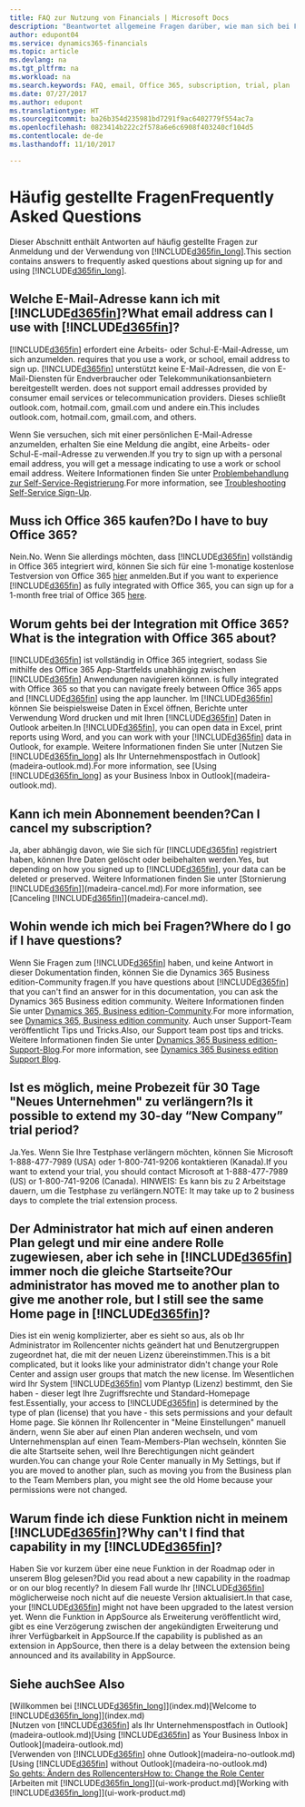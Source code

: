 ```yaml
---
title: FAQ zur Nutzung von Financials | Microsoft Docs
description: "Beantwortet allgemeine Fragen darüber, wie man sich bei Financials anmeldet, und was es zu Beginn zu tun gibt."
author: edupont04
ms.service: dynamics365-financials
ms.topic: article
ms.devlang: na
ms.tgt_pltfrm: na
ms.workload: na
ms.search.keywords: FAQ, email, Office 365, subscription, trial, plan
ms.date: 07/27/2017
ms.author: edupont
ms.translationtype: HT
ms.sourcegitcommit: ba26b354d235981bd7291f9ac6402779f554ac7a
ms.openlocfilehash: 0823414b222c2f578a6e6c6908f403240cf104d5
ms.contentlocale: de-de
ms.lasthandoff: 11/10/2017

---
```

# <a name="frequently-asked-questions"></a><span data-ttu-id="d2325-103">Häufig gestellte Fragen</span><span class="sxs-lookup"><span data-stu-id="d2325-103">Frequently Asked Questions</span></span>
<span data-ttu-id="d2325-104">Dieser Abschnitt enthält Antworten auf häufig gestellte Fragen zur Anmeldung und der Verwendung von [!INCLUDE[d365fin_long](includes/d365fin_long_md.md)].</span><span class="sxs-lookup"><span data-stu-id="d2325-104">This section contains answers to frequently asked questions about signing up for and using [!INCLUDE[d365fin_long](includes/d365fin_long_md.md)].</span></span>  

## <a name="what-email-address-can-i-use-with-included365finincludesd365finmdmd"></a><span data-ttu-id="d2325-105">Welche E-Mail-Adresse kann ich mit [!INCLUDE[d365fin](includes/d365fin_md.md)]?</span><span class="sxs-lookup"><span data-stu-id="d2325-105">What email address can I use with [!INCLUDE[d365fin](includes/d365fin_md.md)]?</span></span>
[!INCLUDE[d365fin](includes/d365fin_md.md)]<span data-ttu-id="d2325-106"> erfordert eine Arbeits- oder Schul-E-Mail-Adresse, um sich anzumelden.</span><span class="sxs-lookup"><span data-stu-id="d2325-106"> requires that you use a work, or school, email address to sign up.</span></span> [!INCLUDE[d365fin](includes/d365fin_md.md)]<span data-ttu-id="d2325-107"> unterstützt keine E-Mail-Adressen, die von E-Mail-Diensten für Endverbraucher oder Telekommunikationsanbietern bereitgestellt werden.</span><span class="sxs-lookup"><span data-stu-id="d2325-107"> does not support email addresses provided by consumer email services or telecommunication providers.</span></span> <span data-ttu-id="d2325-108">Dieses schließt outlook.com, hotmail.com, gmail.com und andere ein.</span><span class="sxs-lookup"><span data-stu-id="d2325-108">This includes outlook.com, hotmail.com, gmail.com, and others.</span></span>  

<span data-ttu-id="d2325-109">Wenn Sie versuchen, sich mit einer persönlichen E-Mail-Adresse anzumelden, erhalten Sie eine Meldung die angibt, eine Arbeits- oder Schul-E-mail-Adresse zu verwenden.</span><span class="sxs-lookup"><span data-stu-id="d2325-109">If you try to sign up with a personal email address, you will get a message indicating to use a work or school email address.</span></span> <span data-ttu-id="d2325-110">Weitere Informationen finden Sie unter [Problembehandlung zur Self-Service-Registrierung](ui-troubleshoot-self-signup.md).</span><span class="sxs-lookup"><span data-stu-id="d2325-110">For more information, see [Troubleshooting Self-Service Sign-Up](ui-troubleshoot-self-signup.md).</span></span>  

## <a name="do-i-have-to-buy-office-365"></a><span data-ttu-id="d2325-111">Muss ich Office 365 kaufen?</span><span class="sxs-lookup"><span data-stu-id="d2325-111">Do I have to buy Office 365?</span></span>
<span data-ttu-id="d2325-112">Nein.</span><span class="sxs-lookup"><span data-stu-id="d2325-112">No.</span></span> <span data-ttu-id="d2325-113">Wenn Sie allerdings möchten, dass [!INCLUDE[d365fin](includes/d365fin_md.md)] vollständig in Office 365 integriert wird, können Sie sich für eine 1-monatige kostenlose Testversion von Office 365 [hier](https://products.office.com/try) anmelden.</span><span class="sxs-lookup"><span data-stu-id="d2325-113">But if you want to experience [!INCLUDE[d365fin](includes/d365fin_md.md)] as fully integrated with Office 365, you can sign up for a 1-month free trial of Office 365 [here](https://products.office.com/try).</span></span>  

## <a name="what-is-the-integration-with-office-365-about"></a><span data-ttu-id="d2325-114">Worum gehts bei der Integration mit Office 365?</span><span class="sxs-lookup"><span data-stu-id="d2325-114">What is the integration with Office 365 about?</span></span>
[!INCLUDE[d365fin](includes/d365fin_md.md)]<span data-ttu-id="d2325-115"> ist vollständig in Office 365 integriert, sodass Sie mithilfe des Office 365 App-Startfelds unabhängig zwischen [!INCLUDE[d365fin](includes/d365fin_md.md)] Anwendungen navigieren können.</span><span class="sxs-lookup"><span data-stu-id="d2325-115"> is fully integrated with Office 365 so that you can navigate freely between Office 365 apps and [!INCLUDE[d365fin](includes/d365fin_md.md)] using the app launcher.</span></span> <span data-ttu-id="d2325-116">Im [!INCLUDE[d365fin](includes/d365fin_md.md)] können Sie beispielsweise Daten in Excel öffnen, Berichte unter Verwendung Word drucken und mit Ihren [!INCLUDE[d365fin](includes/d365fin_md.md)] Daten in Outlook arbeiten.</span><span class="sxs-lookup"><span data-stu-id="d2325-116">In [!INCLUDE[d365fin](includes/d365fin_md.md)], you can open data in Excel, print reports using Word, and you can work with your [!INCLUDE[d365fin](includes/d365fin_md.md)] data in Outlook, for example.</span></span> <span data-ttu-id="d2325-117">Weitere Informationen finden Sie unter [Nutzen Sie [!INCLUDE[d365fin_long](includes/d365fin_long_md.md)] als Ihr Unternehmenspostfach in Outlook](madeira-outlook.md).</span><span class="sxs-lookup"><span data-stu-id="d2325-117">For more information, see [Using [!INCLUDE[d365fin_long](includes/d365fin_long_md.md)] as your Business Inbox in Outlook](madeira-outlook.md).</span></span>  

## <a name="can-i-cancel-my-subscription"></a><span data-ttu-id="d2325-118">Kann ich mein Abonnement beenden?</span><span class="sxs-lookup"><span data-stu-id="d2325-118">Can I cancel my subscription?</span></span>
<span data-ttu-id="d2325-119">Ja, aber abhängig davon, wie Sie sich für [!INCLUDE[d365fin](includes/d365fin_md.md)] registriert haben, können Ihre Daten gelöscht oder beibehalten werden.</span><span class="sxs-lookup"><span data-stu-id="d2325-119">Yes, but depending on how you signed up to [!INCLUDE[d365fin](includes/d365fin_md.md)], your data can be deleted or preserved.</span></span> <span data-ttu-id="d2325-120">Weitere Informationen finden Sie unter [Stornierung [!INCLUDE[d365fin](includes/d365fin_md.md)]](madeira-cancel.md).</span><span class="sxs-lookup"><span data-stu-id="d2325-120">For more information, see [Canceling [!INCLUDE[d365fin](includes/d365fin_md.md)]](madeira-cancel.md).</span></span>  

## <a name="where-do-i-go-if-i-have-questions"></a><span data-ttu-id="d2325-121">Wohin wende ich mich bei Fragen?</span><span class="sxs-lookup"><span data-stu-id="d2325-121">Where do I go if I have questions?</span></span>
<span data-ttu-id="d2325-122">Wenn Sie Fragen zum [!INCLUDE[d365fin](includes/d365fin_md.md)] haben, und keine Antwort in dieser Dokumentation finden, können Sie die Dynamics 365 Business edition-Community fragen.</span><span class="sxs-lookup"><span data-stu-id="d2325-122">If you have questions about [!INCLUDE[d365fin](includes/d365fin_md.md)] that you can't find an answer for in this documentation, you can ask the Dynamics 365 Business edition  community.</span></span> <span data-ttu-id="d2325-123">Weitere Informationen finden Sie unter [Dynamics 365, Business edition-Community](https://community.dynamics.com/business).</span><span class="sxs-lookup"><span data-stu-id="d2325-123">For more information, see [Dynamics 365, Business edition community](https://community.dynamics.com/business).</span></span> <span data-ttu-id="d2325-124">Auch unser Support-Team veröffentlicht Tips und Tricks.</span><span class="sxs-lookup"><span data-stu-id="d2325-124">Also, our Support team post tips and tricks.</span></span> <span data-ttu-id="d2325-125">Weitere Informationen finden Sie unter [Dynamics 365 Business edition-Support-Blog](https://blogs.msdn.microsoft.com/dyn365finsupport).</span><span class="sxs-lookup"><span data-stu-id="d2325-125">For more information, see [Dynamics 365 Business edition  Support Blog](https://blogs.msdn.microsoft.com/dyn365finsupport).</span></span>  

## <a name="is-it-possible-to-extend-my-30-day-new-company-trial-period"></a><span data-ttu-id="d2325-126">Ist es möglich, meine Probezeit für 30 Tage "Neues Unternehmen" zu verlängern?</span><span class="sxs-lookup"><span data-stu-id="d2325-126">Is it possible to extend my 30-day “New Company” trial period?</span></span>
<span data-ttu-id="d2325-127">Ja.</span><span class="sxs-lookup"><span data-stu-id="d2325-127">Yes.</span></span> <span data-ttu-id="d2325-128">Wenn Sie Ihre Testphase verlängern möchten, können Sie Microsoft 1-888-477-7989 (USA) oder 1-800-741-9206 kontaktieren (Kanada).</span><span class="sxs-lookup"><span data-stu-id="d2325-128">If you want to extend your trial, you should contact Microsoft at 1-888-477-7989 (US) or 1-800-741-9206 (Canada).</span></span> <span data-ttu-id="d2325-129">HINWEIS: Es kann bis zu 2 Arbeitstage dauern, um die Testphase zu verlängern.</span><span class="sxs-lookup"><span data-stu-id="d2325-129">NOTE:  It may take up to 2 business days to complete the trial extension process.</span></span>  

## <a name="our-administrator-has-moved-me-to-another-plan-to-give-me-another-role-but-i-still-see-the-same-home-page-in-included365finincludesd365finmdmd"></a><span data-ttu-id="d2325-130">Der Administrator hat mich auf einen anderen Plan gelegt und mir eine andere Rolle zugewiesen, aber ich sehe in [!INCLUDE[d365fin](includes/d365fin_md.md)] immer noch die gleiche Startseite?</span><span class="sxs-lookup"><span data-stu-id="d2325-130">Our administrator has moved me to another plan to give me another role, but I still see the same Home page in [!INCLUDE[d365fin](includes/d365fin_md.md)]?</span></span>
<span data-ttu-id="d2325-131">Dies ist ein wenig komplizierter, aber es sieht so aus, als ob Ihr Administrator im Rollencenter nichts geändert hat und Benutzergruppen zugeordnet hat, die mit der neuen Lizenz übereinstimmen.</span><span class="sxs-lookup"><span data-stu-id="d2325-131">This is a bit complicated, but it looks like your administrator didn't change your Role Center and assign user groups that match the new license.</span></span> <span data-ttu-id="d2325-132">Im Wesentlichen wird Ihr System [!INCLUDE[d365fin](includes/d365fin_md.md)] vom Plantyp (Lizenz) bestimmt, den Sie haben - dieser legt Ihre Zugriffsrechte und Standard-Homepage fest.</span><span class="sxs-lookup"><span data-stu-id="d2325-132">Essentially, your access to [!INCLUDE[d365fin](includes/d365fin_md.md)] is determined by the type of plan (license) that you have - this sets permissions and your default Home page.</span></span> <span data-ttu-id="d2325-133">Sie können Ihr Rollencenter in "Meine Einstellungen" manuell ändern, wenn Sie aber auf einen Plan anderen wechseln, und vom Unternehmensplan auf einen Team-Members-Plan wechseln, könnten Sie die alte Startseite sehen, weil Ihre Berechtigungen nicht geändert wurden.</span><span class="sxs-lookup"><span data-stu-id="d2325-133">You can change your Role Center manually in My Settings, but if you are moved to another plan, such as moving you from the Business plan to the Team Members plan, you might see the old Home because your permissions were not changed.</span></span>  

## <a name="why-cant-i-find-that-capability-in-my-included365finincludesd365finmdmd"></a><span data-ttu-id="d2325-134">Warum finde ich diese Funktion nicht in meinem [!INCLUDE[d365fin](includes/d365fin_md.md)]?</span><span class="sxs-lookup"><span data-stu-id="d2325-134">Why can't I find that capability in my [!INCLUDE[d365fin](includes/d365fin_md.md)]?</span></span>
<span data-ttu-id="d2325-135">Haben Sie vor kurzem über eine neue Funktion in der Roadmap oder in unserem Blog gelesen?</span><span class="sxs-lookup"><span data-stu-id="d2325-135">Did you read about a new capability in the roadmap or on our blog recently?</span></span> <span data-ttu-id="d2325-136">In diesem Fall wurde Ihr [!INCLUDE[d365fin](includes/d365fin_md.md)] möglicherweise noch nicht auf die neueste Version aktualisiert.</span><span class="sxs-lookup"><span data-stu-id="d2325-136">In that case, your [!INCLUDE[d365fin](includes/d365fin_md.md)] might not have been upgraded to the latest version yet.</span></span> <span data-ttu-id="d2325-137">Wenn die Funktion in AppSource als Erweiterung veröffentlicht wird, gibt es eine Verzögerung zwischen der angekündigten Erweiterung und ihrer Verfügbarkeit in AppSource.</span><span class="sxs-lookup"><span data-stu-id="d2325-137">If the capability is published as an extension in AppSource, then there is a delay between the extension being announced and its availability in AppSource.</span></span>

## <a name="see-also"></a><span data-ttu-id="d2325-138">Siehe auch</span><span class="sxs-lookup"><span data-stu-id="d2325-138">See Also</span></span>
<span data-ttu-id="d2325-139">[Willkommen bei [!INCLUDE[d365fin_long](includes/d365fin_long_md.md)]](index.md)</span><span class="sxs-lookup"><span data-stu-id="d2325-139">[Welcome to [!INCLUDE[d365fin_long](includes/d365fin_long_md.md)]](index.md)</span></span>  
<span data-ttu-id="d2325-140">[Nutzen von [!INCLUDE[d365fin](includes/d365fin_md.md)] als Ihr Unternehmenspostfach in Outlook](madeira-outlook.md)</span><span class="sxs-lookup"><span data-stu-id="d2325-140">[Using [!INCLUDE[d365fin](includes/d365fin_md.md)] as Your Business Inbox in Outlook](madeira-outlook.md)</span></span>  
<span data-ttu-id="d2325-141">[Verwenden von [!INCLUDE[d365fin](includes/d365fin_md.md)] ohne Outlook](madeira-no-outlook.md)</span><span class="sxs-lookup"><span data-stu-id="d2325-141">[Using [!INCLUDE[d365fin](includes/d365fin_md.md)] without Outlook](madeira-no-outlook.md)</span></span>  
[<span data-ttu-id="d2325-142">So gehts: Ändern des Rollencenters</span><span class="sxs-lookup"><span data-stu-id="d2325-142">How to: Change the Role Center</span></span>](change-role.md)  
<span data-ttu-id="d2325-143">[Arbeiten mit [!INCLUDE[d365fin_long](includes/d365fin_long_md.md)]](ui-work-product.md)</span><span class="sxs-lookup"><span data-stu-id="d2325-143">[Working with [!INCLUDE[d365fin_long](includes/d365fin_long_md.md)]](ui-work-product.md)</span></span>  

